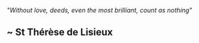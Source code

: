 

*"Without love, deeds, even the most brilliant, count as nothing*"  <br />

## ~ St Thérèse de Lisieux


 